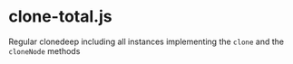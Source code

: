 # clone-total.js
Regular clonedeep including all instances implementing the `clone` and the `cloneNode` methods

